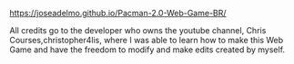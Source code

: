 https://joseadelmo.github.io/Pacman-2.0-Web-Game-BR/

All credits go to the developer who owns the youtube channel,
Chris Courses,christopher4lis, where I was able to learn how to make this Web Game
and have the freedom to modify and make edits created by myself.
